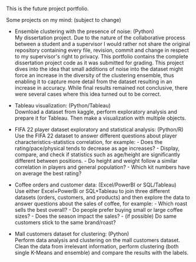 This is the future project portfolio.

Some projects on my mind: (subject to change)
- Ensemble clustering with the presence of noise: (Python)\
  	My dissertation project. Due to the nature of the collaborative process between a student and a supervisor I would rather not share the original repository containing every file, revision, commit and change in respect to my supervisor's right to privacy. This portfolio contains the complete dissertation project code as it was submitted for grading. This project dives into the idea that small additions of noise into the dataset might force an increase in the diversity of the clustering ensemble, thus enabling it to capture more detail from the dataset resulting in an increase in accuracy. While final results remained not conclusive, there were several cases where this idea turned out to be correct.

- Tableau visualization: (Python/Tableau)\
	Download a dataset from kaggle, perform exploratory analysis and prepare it for Tableau.
	Then make a visualization with multiple objects.

- FIFA 22 player dataset exploratory and statistical analysis: (Python/R)\
	Use the FIFA 22 dataset to answer different questions about player characteristics-statistics correlation,
	for example:
		- Does the rating/pace/physical tends to decrease as age increases?
		- Display, compare, and check if statistics such as age/height are significantly different between positions.
		- Do height and weight follow a similar correlation in players and general population?
		- Which kit numbers have on average the best rating?

- Coffee orders and customer data: (Excel/PowerBI or SQL/Tableau)\
	Use either Excel+PowerBi or SQL+Tableau to join three different datasets (orders, customers, and products) and then
	explore the data to answer questions about the sales of coffee, for example:
		- Which roast sells the best overall?
		- Do people prefer buying small or large coffee sizes?
		- Does the season impact the sales?
		- (if possible) Do same customers stick to the same brand/roast?

- Mall customers dataset for clustering: (Python)\
	Perform data analysis and clustering on the mall customers dataset.
	Clean the data from irrelevant information, perform clustering (both single K-Means and ensemble) and compare the
	results with the labels.
